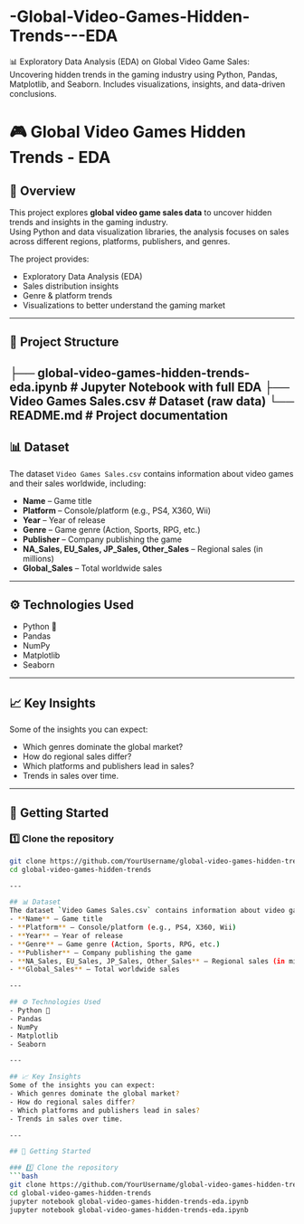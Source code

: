 # -Global-Video-Games-Hidden-Trends---EDA
📊 Exploratory Data Analysis (EDA) on Global Video Game Sales: Uncovering hidden trends in the gaming industry using Python, Pandas, Matplotlib, and Seaborn. Includes visualizations, insights, and data-driven conclusions.
# 🎮 Global Video Games Hidden Trends - EDA

## 📌 Overview
This project explores **global video game sales data** to uncover hidden trends and insights in the gaming industry.  
Using Python and data visualization libraries, the analysis focuses on sales across different regions, platforms, publishers, and genres.

The project provides:
- Exploratory Data Analysis (EDA)  
- Sales distribution insights  
- Genre & platform trends  
- Visualizations to better understand the gaming market  

---

## 📂 Project Structure
├── global-video-games-hidden-trends-eda.ipynb # Jupyter Notebook with full EDA
├── Video Games Sales.csv # Dataset (raw data)
└── README.md # Project documentation
---

## 📊 Dataset
The dataset `Video Games Sales.csv` contains information about video games and their sales worldwide, including:
- **Name** – Game title  
- **Platform** – Console/platform (e.g., PS4, X360, Wii)  
- **Year** – Year of release  
- **Genre** – Game genre (Action, Sports, RPG, etc.)  
- **Publisher** – Company publishing the game  
- **NA_Sales, EU_Sales, JP_Sales, Other_Sales** – Regional sales (in millions)  
- **Global_Sales** – Total worldwide sales  

---

## ⚙️ Technologies Used
- Python 🐍  
- Pandas  
- NumPy  
- Matplotlib  
- Seaborn  

---

## 📈 Key Insights
Some of the insights you can expect:
- Which genres dominate the global market?  
- How do regional sales differ?  
- Which platforms and publishers lead in sales?  
- Trends in sales over time.  

---

## 🚀 Getting Started

### 1️⃣ Clone the repository
```bash
git clone https://github.com/YourUsername/global-video-games-hidden-trends.git
cd global-video-games-hidden-trends

---

## 📊 Dataset
The dataset `Video Games Sales.csv` contains information about video games and their sales worldwide, including:
- **Name** – Game title  
- **Platform** – Console/platform (e.g., PS4, X360, Wii)  
- **Year** – Year of release  
- **Genre** – Game genre (Action, Sports, RPG, etc.)  
- **Publisher** – Company publishing the game  
- **NA_Sales, EU_Sales, JP_Sales, Other_Sales** – Regional sales (in millions)  
- **Global_Sales** – Total worldwide sales  

---

## ⚙️ Technologies Used
- Python 🐍  
- Pandas  
- NumPy  
- Matplotlib  
- Seaborn  

---

## 📈 Key Insights
Some of the insights you can expect:
- Which genres dominate the global market?  
- How do regional sales differ?  
- Which platforms and publishers lead in sales?  
- Trends in sales over time.  

---

## 🚀 Getting Started

### 1️⃣ Clone the repository
```bash
git clone https://github.com/YourUsername/global-video-games-hidden-trends.git
cd global-video-games-hidden-trends
jupyter notebook global-video-games-hidden-trends-eda.ipynb
jupyter notebook global-video-games-hidden-trends-eda.ipynb

